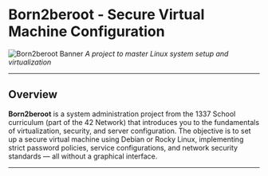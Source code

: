 # Born2beroot - Secure Virtual Machine Configuration
![Born2beroot Banner](<img width="735" height="490" alt="image" src="https://github.com/user-attachments/assets/636fec9b-c081-4df4-b65c-c498a253bd0d" />
)
*A project to master Linux system setup and virtualization*  

---

## Overview  

**Born2beroot** is a system administration project from the 1337 School curriculum (part of the 42 Network) that introduces you to the fundamentals of virtualization, security, and server configuration.
The objective is to set up a secure virtual machine using Debian or Rocky Linux, implementing strict password policies, service configurations, and network security standards — all without a graphical interface.  

---
